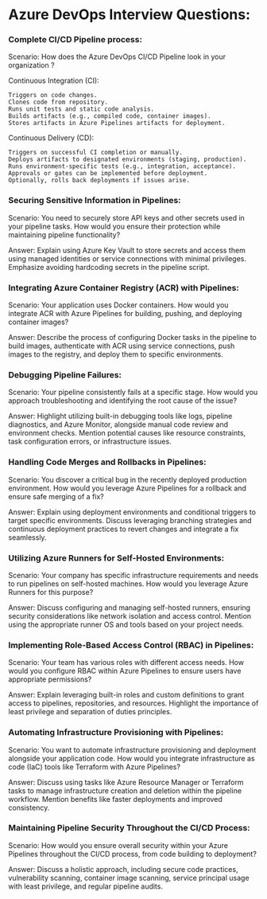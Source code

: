 # Azure DevOps Interview Questions:     
  
### Complete CI/CD Pipeline process:  

Scenario: How does the Azure DevOps CI/CD Pipeline look in your organization ?

Continuous Integration (CI):

    Triggers on code changes.
    Clones code from repository.
    Runs unit tests and static code analysis.
    Builds artifacts (e.g., compiled code, container images).
    Stores artifacts in Azure Pipelines artifacts for deployment.

Continuous Delivery (CD):

    Triggers on successful CI completion or manually.
    Deploys artifacts to designated environments (staging, production).
    Runs environment-specific tests (e.g., integration, acceptance).
    Approvals or gates can be implemented before deployment.
    Optionally, rolls back deployments if issues arise.

### Securing Sensitive Information in Pipelines:

Scenario: You need to securely store API keys and other secrets used in your pipeline tasks. How would you ensure their protection while maintaining pipeline functionality?

Answer: Explain using Azure Key Vault to store secrets and access them using managed identities or service connections with minimal privileges. Emphasize avoiding hardcoding secrets in the pipeline script.

### Integrating Azure Container Registry (ACR) with Pipelines:

Scenario: Your application uses Docker containers. How would you integrate ACR with Azure Pipelines for building, pushing, and deploying container images?

Answer: Describe the process of configuring Docker tasks in the pipeline to build images, authenticate with ACR using service connections, push images to the registry, and deploy them to specific environments.

### Debugging Pipeline Failures:

Scenario: Your pipeline consistently fails at a specific stage. How would you approach troubleshooting and identifying the root cause of the issue?

Answer: Highlight utilizing built-in debugging tools like logs, pipeline diagnostics, and Azure Monitor, alongside manual code review and environment checks. Mention potential causes like resource constraints, task configuration errors, or infrastructure issues.

### Handling Code Merges and Rollbacks in Pipelines:

Scenario: You discover a critical bug in the recently deployed production environment. How would you leverage Azure Pipelines for a rollback and ensure safe merging of a fix?

Answer: Explain using deployment environments and conditional triggers to target specific environments. Discuss leveraging branching strategies and continuous deployment practices to revert changes and integrate a fix seamlessly.

### Utilizing Azure Runners for Self-Hosted Environments:

Scenario: Your company has specific infrastructure requirements and needs to run pipelines on self-hosted machines. How would you leverage Azure Runners for this purpose?

Answer: Discuss configuring and managing self-hosted runners, ensuring security considerations like network isolation and access control. Mention using the appropriate runner OS and tools based on your project needs.

### Implementing Role-Based Access Control (RBAC) in Pipelines:

Scenario: Your team has various roles with different access needs. How would you configure RBAC within Azure Pipelines to ensure users have appropriate permissions?

Answer: Explain leveraging built-in roles and custom definitions to grant access to pipelines, repositories, and resources. Highlight the importance of least privilege and separation of duties principles.

### Automating Infrastructure Provisioning with Pipelines:

Scenario: You want to automate infrastructure provisioning and deployment alongside your application code. How would you integrate infrastructure as code (IaC) tools like Terraform with Azure Pipelines?

Answer: Discuss using tasks like Azure Resource Manager or Terraform tasks to manage infrastructure creation and deletion within the pipeline workflow. Mention benefits like faster deployments and improved consistency.

### Maintaining Pipeline Security Throughout the CI/CD Process:

Scenario: How would you ensure overall security within your Azure Pipelines throughout the CI/CD process, from code building to deployment?

Answer: Discuss a holistic approach, including secure code practices, vulnerability scanning, container image scanning, service principal usage with least privilege, and regular pipeline audits.
